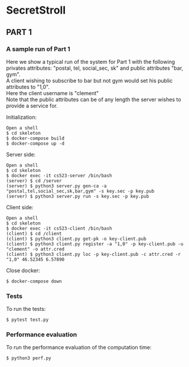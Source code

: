 # SecretStroll

## PART 1

### A sample run of Part 1
Here we show a typical run of the system for Part 1 with the following privates attributes: "postal, tel, social_sec, sk" and public attributes "bar, gym".  
A client wishing to subscribe to bar but not gym would set his public attributes to "1,0".  
Here the client username is "clement"  
Note that the public attributes can be of any length the server wishes to provide a service for.  

Initialization:
```
Open a shell
$ cd skeleton
$ docker-compose build
$ docker-compose up -d
```

Server side:
```
Open a shell
$ cd skeleton
$ docker exec -it cs523-server /bin/bash
(server) $ cd /server
(server) $ python3 server.py gen-ca -a "postal,tel,social_sec,sk,bar,gym" -s key.sec -p key.pub
(server) $ python3 server.py run -s key.sec -p key.pub
```

Client side:
```
Open a shell
$ cd skeleton
$ docker exec -it cs523-client /bin/bash
(client) $ cd /client
(client) $ python3 client.py get-pk -o key-client.pub
(client) $ python3 client.py register -a "1,0" -p key-client.pub -u "clement" -o attr.cred
(client) $ python3 client.py loc -p key-client.pub -c attr.cred -r "1,0" 46.52345 6.57890

```
Close docker:
```
$ docker-compose down
```

### Tests
To run the tests:
```
$ pytest test.py
```

### Performance evaluation
To run the performance evaluation of the computation time:
```
$ python3 perf.py
```



